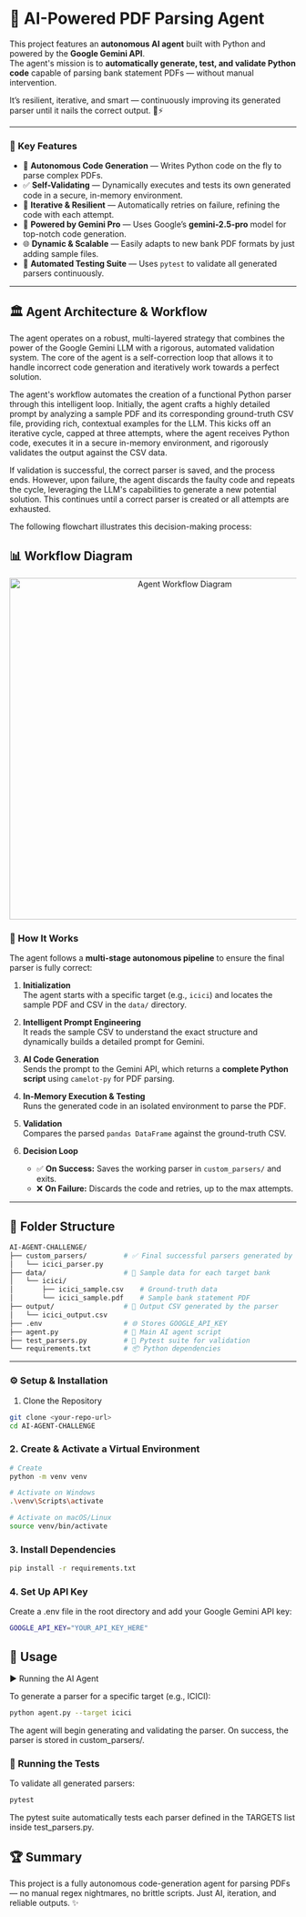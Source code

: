 # 🤖 AI-Powered PDF Parsing Agent

This project features an **autonomous AI agent** built with Python and powered by the **Google Gemini API**.  
The agent's mission is to **automatically generate, test, and validate Python code** capable of parsing bank statement PDFs — without manual intervention.

It’s resilient, iterative, and smart — continuously improving its generated parser until it nails the correct output. 🧠⚡

---

### 🚀 Key Features

- 📝 **Autonomous Code Generation** — Writes Python code on the fly to parse complex PDFs.  
- ✅ **Self-Validating** — Dynamically executes and tests its own generated code in a secure, in-memory environment.  
- 🔁 **Iterative & Resilient** — Automatically retries on failure, refining the code with each attempt.  
- 🤝 **Powered by Gemini Pro** — Uses Google’s **gemini-2.5-pro** model for top-notch code generation.  
- 🌐 **Dynamic & Scalable** — Easily adapts to new bank PDF formats by just adding sample files.  
- 🧪 **Automated Testing Suite** — Uses `pytest` to validate all generated parsers continuously.

---
## 🏛️ Agent Architecture & Workflow

The agent operates on a robust, multi-layered strategy that combines the power of the Google Gemini LLM with a rigorous, automated validation system. The core of the agent is a self-correction loop that allows it to handle incorrect code generation and iteratively work towards a perfect solution.

The agent's workflow automates the creation of a functional Python parser through this intelligent loop. Initially, the agent crafts a highly detailed prompt by analyzing a sample PDF and its corresponding ground-truth CSV file, providing rich, contextual examples for the LLM. This kicks off an iterative cycle, capped at three attempts, where the agent receives Python code, executes it in a secure in-memory environment, and rigorously validates the output against the CSV data.

If validation is successful, the correct parser is saved, and the process ends. However, upon failure, the agent discards the faulty code and repeats the cycle, leveraging the LLM's capabilities to generate a new potential solution. This continues until a correct parser is created or all attempts are exhausted.

The following flowchart illustrates this decision-making process:

## 📊 Workflow Diagram

<p align="center">
  <img src="assets/agent_flowchart.png" alt="Agent Workflow Diagram" width="600"/>
</p>

### 🧠 How It Works

The agent follows a **multi-stage autonomous pipeline** to ensure the final parser is fully correct:

1. **Initialization**  
   The agent starts with a specific target (e.g., `icici`) and locates the sample PDF and CSV in the `data/` directory.

2. **Intelligent Prompt Engineering**  
   It reads the sample CSV to understand the exact structure and dynamically builds a detailed prompt for Gemini.

3. **AI Code Generation**  
   Sends the prompt to the Gemini API, which returns a **complete Python script** using `camelot-py` for PDF parsing.

4. **In-Memory Execution & Testing**  
   Runs the generated code in an isolated environment to parse the PDF.

5. **Validation**  
   Compares the parsed `pandas DataFrame` against the ground-truth CSV.

6. **Decision Loop**
   - ✅ **On Success:** Saves the working parser in `custom_parsers/` and exits.  
   - ❌ **On Failure:** Discards the code and retries, up to the max attempts.

---

## 📂 Folder Structure

```bash
AI-AGENT-CHALLENGE/
├── custom_parsers/         # ✅ Final successful parsers generated by the agent
│   └── icici_parser.py
├── data/                   # 📄 Sample data for each target bank
│   └── icici/
│       ├── icici_sample.csv    # Ground-truth data
│       └── icici_sample.pdf    # Sample bank statement PDF
├── output/                 # 🧾 Output CSV generated by the parser
│   └── icici_output.csv
├── .env                    # 🌐 Stores GOOGLE_API_KEY
├── agent.py                # 🧠 Main AI agent script
├── test_parsers.py         # 🧪 Pytest suite for validation
└── requirements.txt        # 📦 Python dependencies
```
---

### ⚙️ Setup & Installation
1. Clone the Repository

```bash
git clone <your-repo-url>
cd AI-AGENT-CHALLENGE
```
### 2. Create & Activate a Virtual Environment

```bash
# Create
python -m venv venv

# Activate on Windows
.\venv\Scripts\activate

# Activate on macOS/Linux
source venv/bin/activate
```

### 3. Install Dependencies

```bash
pip install -r requirements.txt
```

### 4. Set Up API Key

Create a .env file in the root directory and add your Google Gemini API key:

```bash
GOOGLE_API_KEY="YOUR_API_KEY_HERE"
```

## 🧠 Usage
▶️ Running the AI Agent

To generate a parser for a specific target (e.g., ICICI):

```bash
python agent.py --target icici
```

The agent will begin generating and validating the parser.
On success, the parser is stored in custom_parsers/.

### 🧪 Running the Tests

To validate all generated parsers:

```bash
pytest
```

The pytest suite automatically tests each parser defined in the TARGETS list inside test_parsers.py.

## 🏆 Summary

This project is a fully autonomous code-generation agent for parsing PDFs — no manual regex nightmares, no brittle scripts.
Just AI, iteration, and reliable outputs. ✨